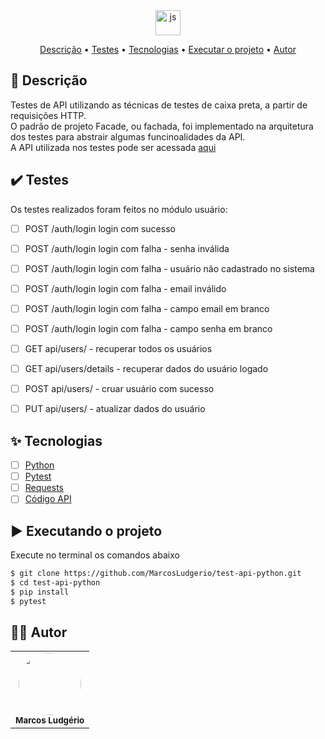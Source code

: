 <div align="center" display="flex" style="justify-content:flex-start;">
      <img align="center" alt="js" height="40" width="40" src="https://cdn.jsdelivr.net/gh/devicons/devicon/icons/python/python-original.svg" />
</div>

<p align="center">
 <a href="#desc">Descrição</a> •
 <a href="#features">Testes</a> •
 <a href="#tecnologias">Tecnologias</a> • 
 <a href="#executando">Executar o projeto</a> • 
 <a href="#autor">Autor</a>
</p>

<div id="desc"/>

## 📝 Descrição
Testes de API utilizando as técnicas de testes de caixa preta, a partir de requisições HTTP. <br>
O padrão de projeto Facade, ou fachada, foi implementado na arquitetura dos testes para abstrair algumas funcinoalidades da API. <br>
A API utilizada nos testes pode ser acessada [aqui](https://api-course-test-automatized.herokuapp.com)

<div id="projeto" />

## ✔️ Testes
Os testes realizados foram feitos no módulo usuário:
- [ ] POST /auth/login login com sucesso
- [ ] POST /auth/login login com falha - senha inválida
- [ ] POST /auth/login login com falha - usuário não cadastrado no sistema
- [ ] POST /auth/login  login com falha - email inválido
- [ ] POST /auth/login login com falha - campo email em branco
- [ ] POST /auth/login login com falha - campo senha em branco
- [ ] GET api/users/ - recuperar todos os usuários
- [ ] GET api/users/details - recuperar dados do usuário logado
- [ ] POST api/users/ - cruar usuário com sucesso
- [ ] PUT api/users/ - atualizar dados do usuário


<div id="tecnologias"/>

## ✨ Tecnologias

-   [ ] [Python](https://www.python.org/)
-   [ ] [Pytest](https://docs.pytest.org/en/6.2.x/contents.html)
-   [ ] [Requests](https://docs.python-requests.org/en/latest/)
-   [ ] [Código API](https://github.com/MarcosLudgerio/api-automation-test)
  
<div id="executando" />

## ▶️ Executando o projeto

Execute no terminal os comandos abaixo

```sh
$ git clone https://github.com/MarcosLudgerio/test-api-python.git
$ cd test-api-python
$ pip install
$ pytest
```

<div id="autor" />

## 👩‍💻 Autor 

<table>
   <tr>
     <td align="center">
        <a href="https://github.com/MarcosLudgerio">
         <img style="border-radius: 50%;" src="https://avatars0.githubusercontent.com/u/43012976?s=460&u=1163c04d9f35b577063b3f6550ae520c4dd2f866&v=4" width="100px;" alt=""/>
        </a>
        <br/><sub><b>Marcos Ludgério</b></sub>
     </td>
   </tr>
</table>
